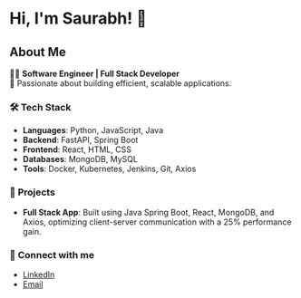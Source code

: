 # Hi, I'm Saurabh! 👋

## About Me
👨‍💻 **Software Engineer | Full Stack Developer**  
🔧 Passionate about building efficient, scalable applications.

### 🛠️ **Tech Stack**  
- **Languages**: Python, JavaScript, Java  
- **Backend**: FastAPI, Spring Boot  
- **Frontend**: React, HTML, CSS  
- **Databases**: MongoDB, MySQL  
- **Tools**: Docker, Kubernetes, Jenkins, Git, Axios

### 🚀 **Projects**  
- **Full Stack App**: Built using Java Spring Boot, React, MongoDB, and Axios, optimizing client-server communication with a 25% performance gain.

### 💬 **Connect with me**  
- [LinkedIn](https://www.linkedin.com/in/saurabh-kalelkar)  
- [Email](mailto:saurabh@example.com)

